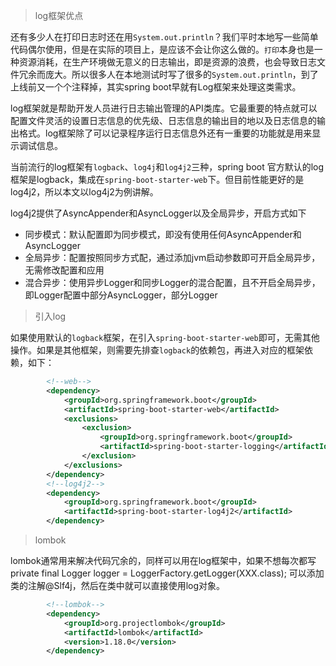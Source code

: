 > log框架优点

还有多少人在打印日志时还在用`System.out.println`？我们平时本地写一些简单代码偶尔使用，但是在实际的项目上，是应该不会让你这么做的。`打印`本身也是一种资源消耗，在生产环境做无意义的日志输出，即是资源的浪费，也会导致日志文件冗余而庞大。所以很多人在本地测试时写了很多的`System.out.println`，到了上线前又一个个注释掉，其实spring boot早就有Log框架来处理这类需求。

log框架就是帮助开发人员进行日志输出管理的API类库。它最重要的特点就可以配置文件灵活的设置日志信息的优先级、日志信息的输出目的地以及日志信息的输出格式。log框架除了可以记录程序运行日志信息外还有一重要的功能就是用来显示调试信息。

当前流行的log框架有`logback`、`log4j`和`log4j2`三种，spring boot 官方默认的log框架是logback，集成在`spring-boot-starter-web`下。但目前性能更好的是log4j2，所以本文以log4j2为例讲解。

log4j2提供了AsyncAppender和AsyncLogger以及全局异步，开启方式如下

- 同步模式：默认配置即为同步模式，即没有使用任何AsyncAppender和AsyncLogger
- 全局异步：配置按照同步方式配，通过添加jvm启动参数即可开启全局异步，无需修改配置和应用
- 混合异步：使用异步Logger和同步Logger的混合配置，且不开启全局异步，即Logger配置中部分AsyncLogger，部分Logger



> 引入log

如果使用默认的`logback`框架，在引入`spring-boot-starter-web`即可，无需其他操作。如果是其他框架，则需要先排查`logback`的依赖包，再进入对应的框架依赖，如下：

```xml
        <!--web-->
        <dependency>
            <groupId>org.springframework.boot</groupId>
            <artifactId>spring-boot-starter-web</artifactId>
            <exclusions>
                <exclusion>
                    <groupId>org.springframework.boot</groupId>
                    <artifactId>spring-boot-starter-logging</artifactId>
                </exclusion>
            </exclusions>
        </dependency>
        <!--log4j2-->
        <dependency>
            <groupId>org.springframework.boot</groupId>
            <artifactId>spring-boot-starter-log4j2</artifactId>
        </dependency>
```



> lombok

lombok通常用来解决代码冗余的，同样可以用在log框架中，如果不想每次都写private  final Logger logger = LoggerFactory.getLogger(XXX.class); 可以添加类的注解@Slf4j，然后在类中就可以直接使用log对象。

```xml
        <!--lombok-->
        <dependency>
            <groupId>org.projectlombok</groupId>
            <artifactId>lombok</artifactId>
            <version>1.18.0</version>
        </dependency>
```


